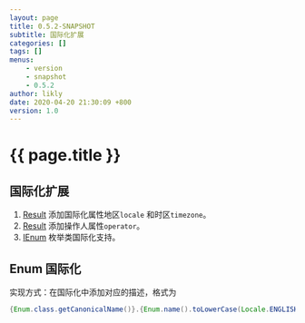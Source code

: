 ```yaml
---
layout: page
title: 0.5.2-SNAPSHOT
subtitle: 国际化扩展
categories: []
tags: []
menus:
    - version
    - snapshot
    - 0.5.2
author: likly
date: 2020-04-20 21:30:09 +800
version: 1.0
---
```


# {{ page.title }}

## 国际化扩展

1. [Result](../../data/result.md) 添加国际化属性地区`locale` 和时区`timezone`。
2. [Result](../../data/result.md) 添加操作人属性`operator`。
3. [IEnum](../../data/enum.md) 枚举类国际化支持。

## Enum 国际化

实现方式：在国际化中添加对应的描述，格式为
```java
{Enum.class.getCanonicalName()}.{Enum.name().toLowerCase(Locale.ENGLISH)}
```